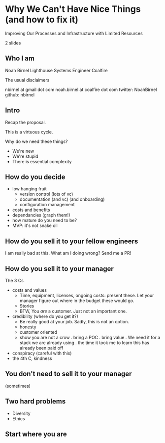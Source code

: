 Why We Can't Have Nice Things (and how to fix it)
=================================================

Improving Our Processes and Infrastructure with Limited Resources

2 slides

Who I am 
--------

Noah Birnel
Lighthouse Systems Engineer
Coalfire

The usual disclaimers

nbirnel at gmail dot com
noah.birnel at coalfire dot com
twitter: NoahBirnel
github: nbirnel

Intro
-----

Recap the proposal.

This is a virtuous cycle.

Why do we need these things?

* We're new
* We're stupid
* There is essential complexity

How do you decide
-----------------

* low hanging fruit
  - version control (lots of vc)
  - documentation (and vc) (and onboarding)
  - configuration management
* costs and benefits
* dependancies (graph them!)
* how mature do you need to be?
* MVP: it's not snake oil 

How do you sell it to your fellow engineers
-------------------------------------------

I am really bad at this. What am I doing wrong? Send me a PR!

How do you sell it to your manager
----------------------------------

The 3 Cs

* costs and values
  - Time, equipment, licenses, ongoing costs: present these.
    Let your manager figure out where in the budget these would go.
  - Stories
  - BTW, You *are* a customer. Just not an important one.
* credibility (where do you get it?)
  - Be really good at your job. Sadly, this is not an option.
  - honesty
  - customer oriented
  - show you are not a crow
    . bring a POC
    . bring value
    . We need it for a stack we are already using
    . the time it took me to learn this has already been paid off
* conspiracy (careful with this)
* the 4th C, kindness

You don't need to sell it to your manager
-----------------------------------------

(sometimes)

Two hard problems
-----------------

* Diversity
* Ethics

Start where you are
-------------------




<!-- 
> vim: norelativenumber nonumber nocursorline colorcolumn=
-->

